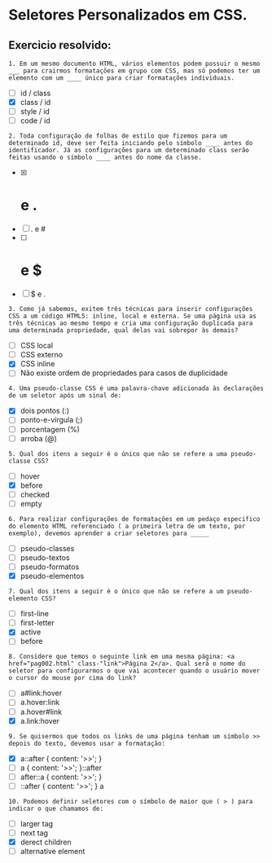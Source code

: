 # Seletores Personalizados em CSS.

## Exercicio resolvido:

`1. Em um mesmo documento HTML, vários elementos podem possuir o mesmo ___ para crairmos formatações em grupo com CSS, mas só podemos ter um elemento com um ____ único para criar formatações individuais.`
* [ ] id / class
* [x] class / id
* [ ] style / id
* [ ] code / id

`2. Toda configuração de folhas de estilo que fizemos para um determinado id, deve ser feita iniciando pelo símbolo ____ antes do identificador. Já as configurações para um determinado class serão feitas usando o símbolo ____ antes do nome da classe.`
* [x] # e .
* [ ] .  e #
* [ ] # e $
* [ ] $ e .

`3. Como já sabemos, exitem três técnicas para inserir configurações CSS a um código HTML5: inline, local e externa. Se uma página usa as três técnicas ao mesmo tempo e cria uma configuração duplicada para uma determinada propriedade, qual delas vai sobrepor às demais?`
* [ ] CSS local
* [ ] CSS externo
* [x] CSS inline
* [ ] Não existe ordem de propriedades para casos de duplicidade

`4. Uma pseudo-classe CSS é uma palavra-chave adicionada às declarações de um seletor após um sinal de:`
* [x] dois pontos (:)
* [ ] ponto-e-vírgula (;)
* [ ] porcentagem (%)
* [ ] arroba (@)

`5. Qual dos itens a seguir é o único que não se refere a uma pseudo-classe CSS?`
* [ ] hover
* [x] before
* [ ] checked
* [ ] empty

`6. Para realizar configurações de formatações em um pedaço especifico do elemento HTML referenciado ( a primeira letra de um texto, por exemplo), devemos aprender a criar seletores para _____`
* [ ] pseudo-classes
* [ ] pseudo-textos
* [ ] pseudo-formatos
* [x] pseudo-elementos

`7. Qual dos itens a seguir é o único que não se refere a um pseudo-elemento CSS?`
* [ ] first-line
* [ ] first-letter
* [x] active
* [ ] before

`8. Considere que temos o seguinte link em uma mesma página: <a href="pag002.html" class-"link">Página 2</a>. Qual será o nome do seletor para configurarmos o que vai acontecer quando o usuário mover o cursor do mouse por cima do link?`
* [ ] a#link:hover
* [ ] a.hover:link
* [ ] a.hover#link
* [x] a.link:hover

`9. Se quisermos que todos os links de uma página tenham um símbolo >> depois do texto, devemos usar a formatação:`
* [x] a::after { content: '>>'; }
* [ ] a { content: '>>'; }::after
* [ ] after::a { content: '>>'; }
* [ ] ::after { content: '>>'; } a

`10. Podemos definir seletores com o símbolo de maior que ( > ) para indicar o que chamamos de:`
* [ ] larger tag
* [ ] next tag
* [x] derect children
* [ ] alternative element